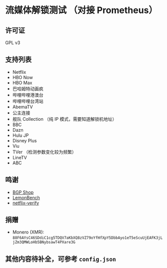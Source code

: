 # 流媒体解锁测试 （对接 Prometheus）

## 许可证
GPL v3

## 支持列表
- Netflix
- HBO Now
- HBO Max
- 巴哈姆特动画疯
- 哔哩哔哩港澳台
- 哔哩哔哩台湾站
- AbemaTV
- 公主连接
- 舰队 Collection （纯 IP 模式，需要知道解锁机地址）
- BBC
- Dazn
- Hulu JP
- Disney Plus
- Viu
- TVer （检测参数变化较为频繁）
- LineTV
- ABC

## 鸣谢

- [BGP Shop](https://shop.bgp.sh/cart.php)
- [LemonBench](https://github.com/LemonBench/LemonBench)
- [netflix-verify](https://github.com/sjlleo/netflix-verify)

## 捐赠
- Monero (XMR): `88F6AYsC46SDdiC1cg5TDQV7aKbXQ8zVZ79oYfHfXpY5DbbAyo1eT5eScuUjEAFK3jLjZm3QMWLoHb5BNybsawT4PXare3G`

## 其他内容待补全，可参考 `config.json`
